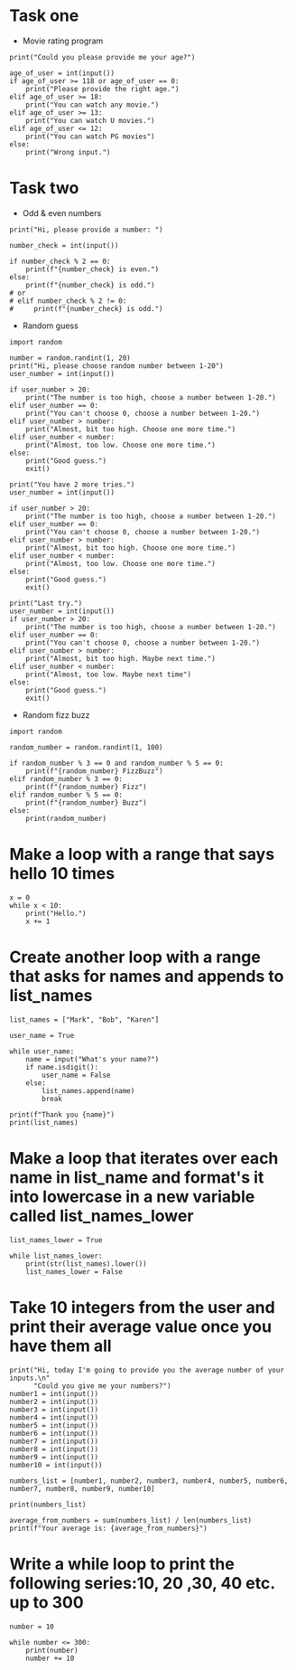 # Task one

- Movie rating program

```
print("Could you please provide me your age?")

age_of_user = int(input())
if age_of_user >= 118 or age_of_user == 0:
    print("Please provide the right age.")
elif age_of_user >= 18:
    print("You can watch any movie.")
elif age_of_user >= 13:
    print("You can watch U movies.")
elif age_of_user <= 12:
    print("You can watch PG movies")
else:
    print("Wrong input.")
```

# Task two

- Odd & even numbers

```
print("Hi, please provide a number: ")

number_check = int(input())

if number_check % 2 == 0:
    print(f"{number_check} is even.")
else:
    print(f"{number_check} is odd.")
# or
# elif number_check % 2 != 0:
#     print(f"{number_check} is odd.")
```

- Random guess

```
import random

number = random.randint(1, 20)
print("Hi, please choose random number between 1-20")
user_number = int(input())

if user_number > 20:
    print("The number is too high, choose a number between 1-20.")
elif user_number == 0:
    print("You can't choose 0, choose a number between 1-20.")
elif user_number > number:
    print("Almost, bit too high. Choose one more time.")
elif user_number < number:
    print("Almost, too low. Choose one more time.")
else:
    print("Good guess.")
    exit()

print("You have 2 more tries.")
user_number = int(input())

if user_number > 20:
    print("The number is too high, choose a number between 1-20.")
elif user_number == 0:
    print("You can't choose 0, choose a number between 1-20.")
elif user_number > number:
    print("Almost, bit too high. Choose one more time.")
elif user_number < number:
    print("Almost, too low. Choose one more time.")
else:
    print("Good guess.")
    exit()

print("Last try.")
user_number = int(input())
if user_number > 20:
    print("The number is too high, choose a number between 1-20.")
elif user_number == 0:
    print("You can't choose 0, choose a number between 1-20.")
elif user_number > number:
    print("Almost, bit too high. Maybe next time.")
elif user_number < number:
    print("Almost, too low. Maybe next time")
else:
    print("Good guess.")
    exit()
```

- Random fizz buzz

```
import random

random_number = random.randint(1, 100)

if random_number % 3 == 0 and random_number % 5 == 0:
    print(f"{random_number} FizzBuzz")
elif random_number % 3 == 0:
    print(f"{random_number} Fizz")
elif random_number % 5 == 0:
    print(f"{random_number} Buzz")
else:
    print(random_number)
```

# Make a loop with a range that says hello 10 times

```
x = 0
while x < 10:
    print("Hello.")
    x += 1
```

# Create another loop with a range that asks for names and appends to list_names

```
list_names = ["Mark", "Bob", "Karen"]

user_name = True

while user_name:
    name = input("What's your name?")
    if name.isdigit():
        user_name = False
    else:
        list_names.append(name)
        break

print(f"Thank you {name}")
print(list_names)
```

# Make a loop that iterates over each name in list_name and format's it into lowercase in a new variable called list_names_lower

```
list_names_lower = True

while list_names_lower:
    print(str(list_names).lower())
    list_names_lower = False
```

# Take 10 integers from the user and print their average value once you have them all

```
print("Hi, today I'm going to provide you the average number of your inputs.\n"
      "Could you give me your numbers?")
number1 = int(input())
number2 = int(input())
number3 = int(input())
number4 = int(input())
number5 = int(input())
number6 = int(input())
number7 = int(input())
number8 = int(input())
number9 = int(input())
number10 = int(input())

numbers_list = [number1, number2, number3, number4, number5, number6, number7, number8, number9, number10]

print(numbers_list)

average_from_numbers = sum(numbers_list) / len(numbers_list)
print(f"Your average is: {average_from_numbers}")
```

# Write a while loop to print the following series:10, 20 ,30, 40 etc. up to 300

```
number = 10

while number <= 300:
    print(number)
    number += 10
```